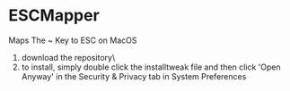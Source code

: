 # ESCMapper
Maps The ~ Key to ESC on MacOS

1. download the repository\
2. to install, simply double click the installtweak file and then click 'Open Anyway' in the Security & Privacy tab in System Preferences
